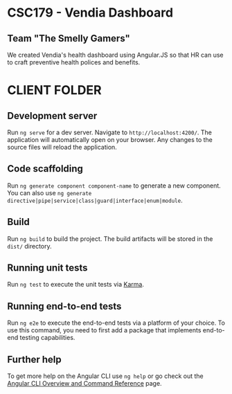 # CSC179 - Vendia Dashboard
## Team "The Smelly Gamers"

We created Vendia's health dashboard using Angular.JS so that HR can use to craft preventive health polices and benefits.

# CLIENT FOLDER
## Development server

Run `ng serve` for a dev server. Navigate to `http://localhost:4200/`. The application will automatically open on your browser. Any changes to the source files will reload the application.

## Code scaffolding

Run `ng generate component component-name` to generate a new component. You can also use `ng generate directive|pipe|service|class|guard|interface|enum|module`.

## Build

Run `ng build` to build the project. The build artifacts will be stored in the `dist/` directory.

## Running unit tests

Run `ng test` to execute the unit tests via [Karma](https://karma-runner.github.io).

## Running end-to-end tests

Run `ng e2e` to execute the end-to-end tests via a platform of your choice. To use this command, you need to first add a package that implements end-to-end testing capabilities.

## Further help

To get more help on the Angular CLI use `ng help` or go check out the [Angular CLI Overview and Command Reference](https://angular.io/cli) page.